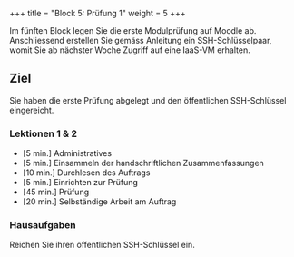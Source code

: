 +++
title = "Block 5: Prüfung 1"
weight = 5
+++

Im fünften Block legen Sie die erste Modulprüfung auf Moodle ab. Anschliessend erstellen Sie gemäss Anleitung ein SSH-Schlüsselpaar, womit Sie ab nächster Woche Zugriff auf eine IaaS-VM erhalten.

## Ziel

Sie haben die erste Prüfung abgelegt und den öffentlichen SSH-Schlüssel eingereicht.

### Lektionen 1 & 2

- [5 min.] Administratives
- [5 min.] Einsammeln der handschriftlichen Zusammenfassungen
- [10 min.] Durchlesen des Auftrags
- [5 min.] Einrichten zur Prüfung
- [45 min.] Prüfung
- [20 min.] Selbständige Arbeit am Auftrag

### Hausaufgaben

Reichen Sie ihren öffentlichen SSH-Schlüssel ein.